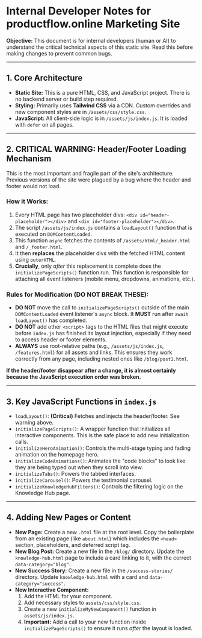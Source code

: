 # Internal Developer Notes for productflow.online Marketing Site

**Objective:** This document is for internal developers (human or AI) to understand the critical technical aspects of this static site. Read this before making changes to prevent common bugs.

---

## 1. Core Architecture

- **Static Site:** This is a pure HTML, CSS, and JavaScript project. There is no backend server or build step required.
- **Styling:** Primarily uses **Tailwind CSS** via a CDN. Custom overrides and new component styles are in `/assets/css/style.css`.
- **JavaScript:** All client-side logic is in `/assets/js/index.js`. It is loaded with `defer` on all pages.

---

## 2. CRITICAL WARNING: Header/Footer Loading Mechanism

This is the most important and fragile part of the site's architecture. Previous versions of the site were plagued by a bug where the header and footer would not load.

### How it Works:

1.  Every HTML page has two placeholder divs: `<div id="header-placeholder"></div>` and `<div id="footer-placeholder"></div>`.
2.  The script `/assets/js/index.js` contains a `loadLayout()` function that is executed on `DOMContentLoaded`.
3.  This function `async` fetches the contents of `/assets/html/_header.html` and `/_footer.html`.
4.  It then **replaces** the placeholder divs with the fetched HTML content using `outerHTML`.
5.  **Crucially**, only *after* this replacement is complete does the `initializePageScripts()` function run. This function is responsible for attaching all event listeners (mobile menu, dropdowns, animations, etc.).

### **Rules for Modification (DO NOT BREAK THESE):**

-   **DO NOT** move the call to `initializePageScripts()` outside of the main `DOMContentLoaded` event listener's `async` block. It **MUST** run after `await loadLayout()` has completed.
-   **DO NOT** add other `<script>` tags to the HTML files that might execute before `index.js` has finished its layout injection, especially if they need to access header or footer elements.
-   **ALWAYS** use root-relative paths (e.g., `/assets/js/index.js`, `/features.html`) for all assets and links. This ensures they work correctly from any page, including nested ones like `/blog/post1.html`.

**If the header/footer disappear after a change, it is almost certainly because the JavaScript execution order was broken.**

---

## 3. Key JavaScript Functions in `index.js`

-   `loadLayout()`: **(Critical)** Fetches and injects the header/footer. See warning above.
-   `initializePageScripts()`: A wrapper function that initializes all interactive components. This is the safe place to add new initialization calls.
-   `initializeHeroAnimation()`: Controls the multi-stage typing and fading animation on the homepage hero.
-   `initializeCodeAnimations()`: Animates the "code blocks" to look like they are being typed out when they scroll into view.
-   `initializeTabs()`: Powers the tabbed interfaces.
-   `initializeCarousel()`: Powers the testimonial carousel.
-   `initializeKnowledgeHubFilters()`: Controls the filtering logic on the Knowledge Hub page.

---

## 4. Adding New Pages or Content

-   **New Page:** Create a new `.html` file at the root level. Copy the boilerplate from an existing page (like `about.html`) which includes the `<head>` section, placeholders, and deferred script tag.
-   **New Blog Post:** Create a new file in the `/blog/` directory. Update the `knowledge-hub.html` page to include a card linking to it, with the correct `data-category="blog"`.
-   **New Success Story:** Create a new file in the `/success-stories/` directory. Update `knowledge-hub.html` with a card and `data-category="success"`.
-   **New Interactive Component:**
    1.  Add the HTML for your component.
    2.  Add necessary styles to `assets/css/style.css`.
    3.  Create a new `initializeMyNewComponent()` function in `assets/js/index.js`.
    4.  **Important:** Add a call to your new function inside `initializePageScripts()` to ensure it runs *after* the layout is loaded.
